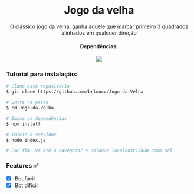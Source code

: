<h1 align="center">Jogo da velha</h1>
<p align="center">O clássico jogo da velha, ganha aquele que marcar primeiro 3 quadrados alinhados em qualquer direção</p>
<div align="center">
    <h4>Dependências: </h4>
    <img src="https://img.shields.io/badge/Node.js-22.12.0-43853D?style=for-the-badge&logo=node.js&logoColor=white"/>
</div>


### Tutorial para instalação:

```bash
# Clone este repositório
$ git clone https://github.com/brlouco/Jogo-da-Velha

# Entre na pasta
$ cd Jogo-da-Velha

# Baixe as dependências
$ npm install

# Inicie o servidor
$ node index.js

# Por fim, vá até o navegador e coloque localhost:3000 como url
```

<h3>Features ✅</h3>

- [x] Bot fácil
- [x] Bot difícil
